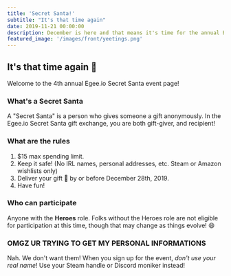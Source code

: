 ```yaml
---
title: 'Secret Santa!'
subtitle: "It's that time again"
date: 2019-11-21 00:00:00
description: December is here and that means it's time for the annual Egee.io secret Santa gift exchange!
featured_image: '/images/front/yeetings.png'
---
```


## It's that time again 🎅

Welcome to the 4th annual Egee.io Secret Santa event page!

### What's a Secret Santa

A "Secret Santa" is a person who gives someone a gift anonymously. In the Egee.io Secret Santa gift exchange, you are both gift-giver, and recipient!

### What are the rules

1. $15 max spending limit.
2. Keep it safe! (No IRL names, personal addresses, etc. Steam or Amazon wishlists only)
3. Deliver your gift 🎁 by or before December 28th, 2019.
4. Have fun!

### Who can participate

Anyone with the **Heroes** role. Folks without the Heroes role are not eligible for participation at this time, though that may change as things evolve! 😄

### OMGZ UR TRYING TO GET MY PERSONAL INFORMATIONS

Nah. We don't want them! When you sign up for the event, *don't use your real name*! Use your Steam handle or Discord moniker instead!
